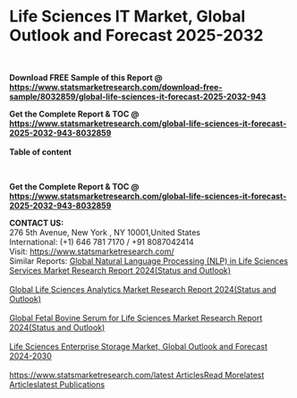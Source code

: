 <h1>Life Sciences IT Market, Global Outlook and Forecast 2025-2032</h1><br/><p><strong>Download FREE Sample of this Report @ <a href="https://www.statsmarketresearch.com/download-free-sample/8032859/global-life-sciences-it-forecast-2025-2032-943">https://www.statsmarketresearch.com/download-free-sample/8032859/global-life-sciences-it-forecast-2025-2032-943</a></strong></p><div><b>Get the Complete Report & TOC @ <a href="https://www.statsmarketresearch.com/global-life-sciences-it-forecast-2025-2032-943-8032859">https://www.statsmarketresearch.com/global-life-sciences-it-forecast-2025-2032-943-8032859</a></b></div><br><b>Table of content</b><p><br><div><b>Get the Complete Report & TOC @ <a href="https://www.statsmarketresearch.com/global-life-sciences-it-forecast-2025-2032-943-8032859">https://www.statsmarketresearch.com/global-life-sciences-it-forecast-2025-2032-943-8032859</a></b></div></p> <b>CONTACT US:</b><br>276 5th Avenue, New York , NY 10001,United States<br>International: (+1) 646 781 7170 / +91 8087042414<br>Visit: <a href="https://www.statsmarketresearch.com/">https://www.statsmarketresearch.com/</a><br>Similar Reports: <a href="https://www.statsmarketresearch.com/global-life-sciences-it-forecast-2025-2032-943-8032859">Global Natural Language Processing (NLP) in Life Sciences Services Market Research Report 2024(Status and Outlook)</a><br/><br/><a href="https://www.statsmarketresearch.com/global-life-sciences-it-forecast-2025-2032-943-8032859">Global Life Sciences Analytics Market Research Report 2024(Status and Outlook)</a><br/><br/><a href="https://www.statsmarketresearch.com/global-life-sciences-it-forecast-2025-2032-943-8032859">Global Fetal Bovine Serum for Life Sciences Market Research Report 2024(Status and Outlook)</a><br/><br/><a href="https://www.statsmarketresearch.com/global-life-sciences-it-forecast-2025-2032-943-8032859">Life Sciences Enterprise Storage Market, Global Outlook and Forecast 2024-2030</a><br/><br/><a href="https://gyeongbokgung.com">https://www.statsmarketresearch.com/</a><a href="https://hallyeomaritime.com">latest Articles</a><a href="https://jingwansa.com">Read More</a><a href=https://nguoiviet.jp/">latest Articles</a><a href="https://www.intelmarketresearch.com/">latest Publications</a>